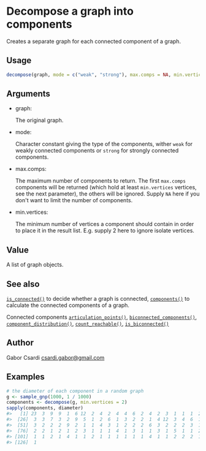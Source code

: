 # Decompose a graph into components

Creates a separate graph for each connected component of a graph.

## Usage

``` r
decompose(graph, mode = c("weak", "strong"), max.comps = NA, min.vertices = 0)
```

## Arguments

- graph:

  The original graph.

- mode:

  Character constant giving the type of the components, wither `weak`
  for weakly connected components or `strong` for strongly connected
  components.

- max.comps:

  The maximum number of components to return. The first `max.comps`
  components will be returned (which hold at least `min.vertices`
  vertices, see the next parameter), the others will be ignored. Supply
  `NA` here if you don't want to limit the number of components.

- min.vertices:

  The minimum number of vertices a component should contain in order to
  place it in the result list. E.g. supply 2 here to ignore isolate
  vertices.

## Value

A list of graph objects.

## See also

[`is_connected()`](https://r.igraph.org/reference/components.md) to
decide whether a graph is connected,
[`components()`](https://r.igraph.org/reference/components.md) to
calculate the connected components of a graph.

Connected components
[`articulation_points()`](https://r.igraph.org/reference/articulation_points.md),
[`biconnected_components()`](https://r.igraph.org/reference/biconnected_components.md),
[`component_distribution()`](https://r.igraph.org/reference/components.md),
[`count_reachable()`](https://r.igraph.org/reference/count_reachable.md),
[`is_biconnected()`](https://r.igraph.org/reference/is_biconnected.md)

## Author

Gabor Csardi <csardi.gabor@gmail.com>

## Examples

``` r
# the diameter of each component in a random graph
g <- sample_gnp(1000, 1 / 1000)
components <- decompose(g, min.vertices = 2)
sapply(components, diameter)
#>   [1] 23  3  9  9  1  6 12  2  4  2  4  4  6  2  4  2  3  1  1  1  2  4  5  4  2
#>  [26]  3  3  7  3  2  9  5  1  2  6  1  3  2  2  1  4 12  3  4  6  1  1  4  2  2
#>  [51]  3  2  2  2  9  2  1  1  4  3  1  2  2  2  6  3  2  2  2  3  1  1  5  2  2
#>  [76]  2  2  1  2  1  2  3  1  1  1  4  1  3  1  1  3  1  5  1  1  2  2  1  2  1
#> [101]  1  1  2  1  4  1  1  2  1  1  1  1  1  1  4  1  1  2  2  2  1  2  1  1  1
#> [126]  1
```
